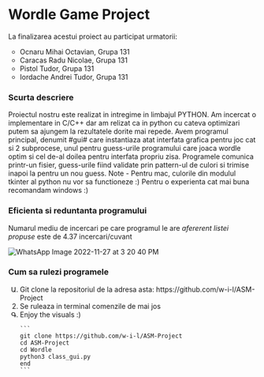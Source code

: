 <h1>Wordle Game Project</h1>

<p>La finalizarea acestui proiect au participat urmatorii:</p>
<ul>
    <li style = "list-style-type: circle;" >Ocnaru Mihai Octavian, Grupa 131</li>
    <li style = "list-style-type: circle;" >Caracas Radu Nicolae, Grupa 131</li>
    <li style = "list-style-type: circle;" >Pistol Tudor, Grupa 131</li>
    <li style = "list-style-type: circle;" >Iordache Andrei Tudor, Grupa 131</li>
</ul>

<h3>Scurta descriere</h3>

<p>    Proiectul nostru este realizat in intregime in limbajul PYTHON. Am incercat o implementare
    in C/C++ dar am relizat ca in python cu cateva optimizari putem sa ajungem la rezultatele dorite 
    mai repede.
        Avem programul principal, denumit #gui# care instantiaza atat interfata grafica pentru joc cat si 2 
    subprocese, unul pentru guess-urile programului care joaca wordle optim si cel de-al doilea pentru 
    interfata propriu zisa.
    Programele comunica printr-un fisier, guess-urile fiind validate prin pattern-ul de culori si trimise inapoi la 
    pentru un nou guess. 
    Note - Pentru mac, culorile din modulul tkinter al python nu vor sa functioneze :) Pentru o experienta cat mai buna recomandam windows :)
</p>


<h3>Eficienta si reduntanta programului</h3>

<p>Numarul mediu de incercari pe care programul le are <em>afererent listei propuse</em> este de 4.37 incercari/cuvant</p>

![WhatsApp Image 2022-11-27 at 3 20 40 PM](https://user-images.githubusercontent.com/84620187/204138403-2594a39a-847c-4205-b336-2ed09bbd823e.jpeg)

<h3>Cum sa rulezi programele</h3>

<ol>

<li style="list-style-type:armenian;">Git clone la repositoriul de la adresa asta: <a>https://github.com/w-i-l/ASM-Project</a></li>
<li>Se ruleaza in terminal comenzile de mai jos</li>
<li style="list-style-type:armenian;">Enjoy the visuals :)</li>
    
    
    
    ```
    git clone https://github.com/w-i-l/ASM-Project
    cd ASM-Project
    cd Wordle
    python3 class_gui.py
    end
    ```
    
</ol>
